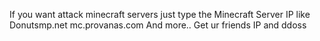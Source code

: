 If you want attack minecraft servers just type the Minecraft Server IP like
Donutsmp.net
mc.provanas.com
And more..
Get ur friends IP and ddoss
